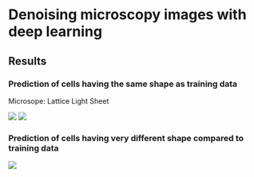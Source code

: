 # Denoising microscopy images with deep learning

## Results

### Prediction of cells having the same shape as training data

Microsope: Lattice Light Sheet

![](denoised.gif)
![](noisy.gif)

### Prediction of cells having very different shape compared to training data

![](bleachCorrection.gif)
